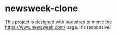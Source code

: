 # newsweek-clone
This project is designed with bootstrap to mimic the https://www.newsweek.com/ page.  It's responsive!
